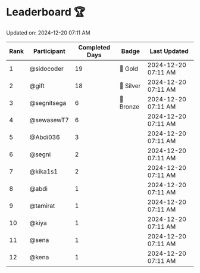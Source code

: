 # Leaderboard 🏆

Updated on: 2024-12-20 07:11 AM

| Rank | Participant       | Completed Days | Badge      | Last Updated         |
|------|-------------------|----------------|------------|----------------------|
| 1    | @sidocoder        | 19             | 🏅 Gold     | 2024-12-20 07:11 AM |
| 2    | @gift             | 18             | 🥈 Silver   | 2024-12-20 07:11 AM |
| 3    | @segnitsega       | 6              | 🥉 Bronze   | 2024-12-20 07:11 AM |
| 4    | @sewasewT7        | 6              |            | 2024-12-20 07:11 AM |
| 5    | @Abdi036          | 3              |            | 2024-12-20 07:11 AM |
| 6    | @segni            | 2              |            | 2024-12-20 07:11 AM |
| 7    | @kika1s1          | 2              |            | 2024-12-20 07:11 AM |
| 8    | @abdi             | 1              |            | 2024-12-20 07:11 AM |
| 9    | @tamirat          | 1              |            | 2024-12-20 07:11 AM |
| 10   | @kiya             | 1              |            | 2024-12-20 07:11 AM |
| 11   | @sena             | 1              |            | 2024-12-20 07:11 AM |
| 12   | @kena             | 1              |            | 2024-12-20 07:11 AM |
